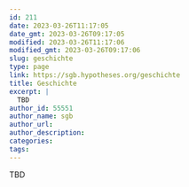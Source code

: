 ```yaml
---
id: 211
date: 2023-03-26T11:17:05
date_gmt: 2023-03-26T09:17:05
modified: 2023-03-26T11:17:06
modified_gmt: 2023-03-26T09:17:06
slug: geschichte
type: page
link: https://sgb.hypotheses.org/geschichte
title: Geschichte
excerpt: |
  TBD
author_id: 55551
author_name: sgb
author_url:
author_description:
categories:
tags:
---
```


TBD
